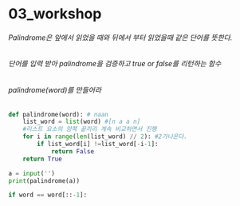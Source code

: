 # 03_workshop

###### Palindrome은 앞에서 읽었을 때와 뒤에서 부터 읽었을때 같은 단어를 뜻한다. 

###### 단어를 입력 받아 palindrome을 검증하고 true or false를 리턴하는 함수 

###### palindrome(word)를 만들어라

```python
def palindrome(word): # naan
    list_word = list(word) #[n a a n]
    #리스트 요소의 양쪽 끝끼리 계속 비교하면서 진행
    for i in range(len(list_word) // 2): #2가나온다.
        if list_word[i] !=list_word[-i-1]:
            return False
    return True

a = input('')
print(palindrome(a))

if word == word[::-1]:
```



